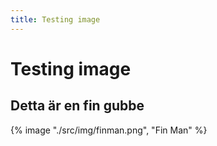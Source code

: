 ```yaml
---
title: Testing image 
---
```


# Testing image

## Detta är en fin gubbe

{% image "./src/img/finman.png", "Fin Man" %}